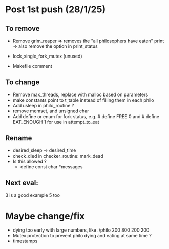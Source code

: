 # Post 1st push (28/1/25)

## To remove
- Remove grim_reaper => removes the "all philosophers have eaten" print
	=> also remove the option in print_status

- lock_single_fork_mutex (unused)
- Makefile comment

## To change
- Remove max_threads, replace with malloc based on parameters
- make constants point to t_table instead of filling them in each philo
- Add usleep in philo_routine ?
- remove memset, and unsigned char
- Add define or enum for fork status,
e.g. # define FREE 0 and # define EAT_ENOUGH 1 for use in attempt_to_eat

## Rename
- desired_sleep => desired_time
- check_died in checker_routine: mark_dead
- Is this allowed ?
	- define const char *messages
	
## Next eval:
3 is a good example
5 too


# Maybe change/fix
- dying too early with large numbers, like ./philo 200 800 200 200
- Mutex protection to prevent philo dying and eating at same time ?
- timestamps
